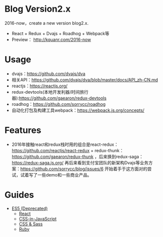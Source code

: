 # Blog Version2.x
2016-now，create a new version blog2.x.
- React + Redux + Dvajs + Roadhog + Webpack等
- Preview： http://kquanr.com/2016-now

# Usage
* dvajs：https://github.com/dvajs/dva 
* 相关API：https://github.com/dvajs/dva/blob/master/docs/API_zh-CN.md
* reactjs：https://reactjs.org/
* redux-devtools(本地开发利器/时间旅行器):https://github.com/gaearon/redux-devtools
* roadhog：https://github.com/sorrycc/roadhog
* 自动化打包及构建工具webpack：https://webpack.js.org/concepts/

# Features
* 2016年接触react和redux栈时用的组合是react-redux：https://github.com/reactjs/react-redux + redux-thunk：https://github.com/gaearon/redux-thunk ，后来换到redux-saga：https://redux-saga.js.org/ 再后来看到支付宝团队的新架构Dvajs等业务方案：https://github.com/sorrycc/blog/issues/6 开始着手于这方面对的尝试，试着写了一些demo和一些商业产品。

# Guides
- [ES5 (Deprecated)](https://github.com/airbnb/javascript/tree/es5-deprecated/es5)
  - [React](https://github.com/airbnb/javascript/tree/master/react)
  - [CSS-in-JavaScript](https://github.com/airbnb/javascript/tree/master/css-in-javascript)
  - [CSS & Sass](https://github.com/airbnb/css)
  - [Ruby](https://github.com/airbnb/ruby)